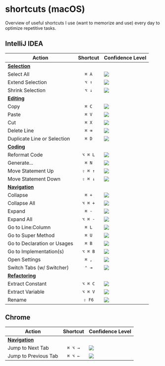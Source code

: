 # shortcuts (macOS)

Overview of useful shortcuts I use (want to memorize and use) every day to optimize repetitive tasks.

## IntelliJ IDEA

| Action                                                                                                     | Shortcut | Confidence Level                                                                             |
|------------------------------------------------------------------------------------------------------------|:--------:|:---------------------------------------------------------------------------------------------|
| [**Selection**](https://www.jetbrains.com/help/idea/reference-keymap-mac-default.html#select_text)         |          |                                                                                              |
| Select All                                                                                                 |  `⌘ A`   | ![](https://img.shields.io/badge/-%E2%98%85%E2%98%85%E2%98%85%E2%98%85%E2%98%85-brightgreen) |
| Extend Selection                                                                                           |  `⌥ ↑`   | ![](https://img.shields.io/badge/-%E2%98%85%E2%98%85-orange)                                 |
| Shrink Selection                                                                                           |  `⌥ ↓`   | ![](https://img.shields.io/badge/-%E2%98%85%E2%98%85-orange)                                 |
| [**Editing**](https://www.jetbrains.com/help/idea/reference-keymap-mac-default.html#basic_editing)         |          |                                                                                              |
| Copy                                                                                                       |  `⌘ C`   | ![](https://img.shields.io/badge/-%E2%98%85%E2%98%85%E2%98%85%E2%98%85%E2%98%85-brightgreen) |
| Paste                                                                                                      |  `⌘ V`   | ![](https://img.shields.io/badge/-%E2%98%85%E2%98%85%E2%98%85%E2%98%85%E2%98%85-brightgreen) |
| Cut                                                                                                        |  `⌘ X`   | ![](https://img.shields.io/badge/-%E2%98%85%E2%98%85%E2%98%85%E2%98%85%E2%98%85-brightgreen) |
| Delete Line                                                                                                |  `⌘ ⌫`   | ![](https://img.shields.io/badge/-%E2%98%85%E2%98%85-orange)                                 |
| Duplicate Line or Selection                                                                                |  `⌘ D`   | ![](https://img.shields.io/badge/-%E2%98%85%E2%98%85%E2%98%85%E2%98%85%E2%98%85-brightgreen) |
| [**Coding**](https://www.jetbrains.com/help/idea/reference-keymap-mac-default.html#coding_assistance)      |          |                                                                                              |
| Reformat Code                                                                                              | `⌥ ⌘ L`  | ![](https://img.shields.io/badge/-%E2%98%85-red)                                             |
| Generate...                                                                                                |  `⌘ N`   | ![](https://img.shields.io/badge/-%E2%98%85-red)                                             |
| Move Statement Up                                                                                          | `⇧ ⌘ ↑`  | ![](https://img.shields.io/badge/-%E2%98%85%E2%98%85-orange)                                 |
| Move Statement Down                                                                                        | `⇧ ⌘ ↓`  | ![](https://img.shields.io/badge/-%E2%98%85%E2%98%85-orange)                                 |
| [**Navigation**](https://www.jetbrains.com/help/idea/reference-keymap-mac-default.html#context_navigation) |          |                                                                                              |
| Collapse                                                                                                   |  `⌘ +`   | ![](https://img.shields.io/badge/-%E2%98%85-red)                                             |
| Collapse All                                                                                               | `⌥ ⌘ +`  | ![](https://img.shields.io/badge/-%E2%98%85-red)                                             |
| Expand                                                                                                     |  `⌘ -`   | ![](https://img.shields.io/badge/-%E2%98%85-red)                                             |
| Expand All                                                                                                 | `⌥ ⌘ -`  | ![](https://img.shields.io/badge/-%E2%98%85-red)                                             |
| Go to Line:Column                                                                                          |  `⌘ L`   | ![](https://img.shields.io/badge/-%E2%98%85-red)                                             |
| Go to Super Method                                                                                         |  `⌘ U`   | ![](https://img.shields.io/badge/-%E2%98%85-red)                                             |
| Go to Declaration or Usages                                                                                |  `⌘ B`   | ![](https://img.shields.io/badge/-%E2%98%85-red)                                             |
| Go to Implementation(s)                                                                                    | `⌥ ⌘ B`  | ![](https://img.shields.io/badge/-%E2%98%85-red)                                             |
| Open Settings                                                                                              |  `⌘ ,`   | ![](https://img.shields.io/badge/-%E2%98%85%E2%98%85%E2%98%85-yellow)                        |
| Switch Tabs (w/ Switcher)                                                                                  |  `⌃ ⇥`   | ![](https://img.shields.io/badge/-%E2%98%85-red)                                             |
| [**Refactoring**](https://www.jetbrains.com/help/idea/refactoring-source-code.html#popular-refactorings)   |          |                                                                                              |
| Extract Constant                                                                                           | `⌥ ⌘ C`  | ![](https://img.shields.io/badge/-%E2%98%85%E2%98%85-orange)                                 |
| Extract Variable                                                                                           | `⌥ ⌘ V`  | ![](https://img.shields.io/badge/-%E2%98%85%E2%98%85-orange)                                 |
| Rename                                                                                                     |  `⇧ F6`  | ![](https://img.shields.io/badge/-%E2%98%85%E2%98%85%E2%98%85%E2%98%85-green)                |

## Chrome

| Action                                                                                                                            | Shortcut | Confidence Level                                 |
|-----------------------------------------------------------------------------------------------------------------------------------|:--------:|:-------------------------------------------------|
| [**Navigation**](https://support.google.com/chrome/answer/157179?hl=en&co=GENIE.Platform%3DDesktop#zippy=%2Ctab-window-shortcuts) |          | 
| Jump to Next Tab                                                                                                                  | `⌘ ⌥ →`  | ![](https://img.shields.io/badge/-%E2%98%85-red) |
| Jump to Previous Tab                                                                                                              | `⌘ ⌥ ←`  | ![](https://img.shields.io/badge/-%E2%98%85-red) |
